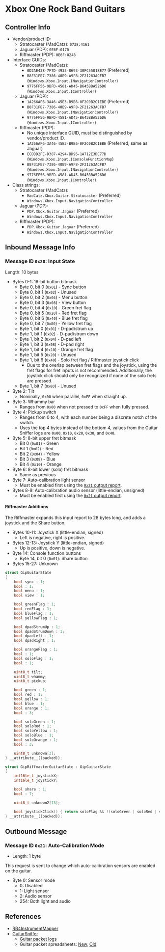 # Xbox One Rock Band Guitars

## Controller Info

- Vendor/product ID:
  - Stratocaster (MadCatz): `0738:4161`
  - Jaguar (PDP): `0E6F:0170`
  - Riffmaster (PDP): `0E6F:0248`
- Interface GUIDs:
  - Stratocaster (MadCatz):
    - `0D2AE438-7F7D-4933-8693-30FC55018E77` (Preferred)
    - `B8F31FE7-7386-40E9-A9F8-2F21263ACFB7` (`Windows.Xbox.Input.INavigationController`)
    - `9776FF56-9BFD-4581-AD45-B645BBA526D6` (`Windows.Xbox.Input.IController`)
  - Jaguar (PDP):
    - `1A266AF6-3A46-45E3-B9B6-0F2C0B2C1EBE` (Preferred)
    - `B8F31FE7-7386-40E9-A9F8-2F21263ACFB7` (`Windows.Xbox.Input.INavigationController`)
    - `9776FF56-9BFD-4581-AD45-B645BBA526D6` (`Windows.Xbox.Input.IController`)
  - Riffmaster (PDP):
    - No unique interface GUID, must be distinguished by vendor/product ID.
    - `1A266AF6-3A46-45E3-B9B6-0F2C0B2C1EBE` (Preferred; same as Jaguar)
    - `ECDDD2FE-D387-4294-BD96-1A712E3DC77D` (`Windows.Xbox.Input.IConsoleFunctionMap`)
    - `B8F31FE7-7386-40E9-A9F8-2F21263ACFB7` (`Windows.Xbox.Input.INavigationController`)
    - `9776FF56-9BFD-4581-AD45-B645BBA526D6` (`Windows.Xbox.Input.IController`)
- Class strings:
  - Stratocaster (MadCatz):
    - `MadCatz.Xbox.Guitar.Stratocaster` (Preferred)
    - `Windows.Xbox.Input.NavigationController`
  - Jaguar (PDP):
    - `PDP.Xbox.Guitar.Jaguar` (Preferred)
    - `Windows.Xbox.Input.NavigationController`
  - Riffmaster (PDP):
    - `PDP.Xbox.Guitar.Jaguar` (Preferred)
    - `Windows.Xbox.Input.NavigationController`

## Inbound Message Info

### Message ID `0x20`: Input State

Length: 10 bytes

- Bytes 0-1: 16-bit button bitmask
  - Byte 0, bit 0 (`0x01`) - Sync button
  - Byte 0, bit 1 (`0x02`) - Unused
  - Byte 0, bit 2 (`0x04`) - Menu button
  - Byte 0, bit 3 (`0x08`) - View button
  - Byte 0, bit 4 (`0x10`) - Green fret flag
  - Byte 0, bit 5 (`0x20`) - Red fret flag
  - Byte 0, bit 6 (`0x40`) - Blue fret flag
  - Byte 0, bit 7 (`0x80`) - Yellow fret flag
  - Byte 1, bit 0 (`0x01`) - D-pad/strum up
  - Byte 1, bit 1 (`0x02`) - D-pad/strum down
  - Byte 1, bit 2 (`0x04`) - D-pad left
  - Byte 1, bit 3 (`0x08`) - D-pad right
  - Byte 1, bit 4 (`0x10`) - Orange fret flag
  - Byte 1, bit 5 (`0x20`) - Unused
  - Byte 1, bit 6 (`0x40`) - Solo fret flag / Riffmaster joystick click
    - Due to the overlap between fret flags and the joystick, using the fret flags for fret inputs is not recommended. Additionally, the joystick click should only be recognized if none of the solo frets are pressed.
  - Byte 1, bit 7 (`0x80`) - Unused
- Byte 2: Tilt
  - Nominally, `0x00` when parallel, `0xFF` when straight up.
- Byte 3: Whammy bar
  - Ranges from `0x00` when not pressed to `0xFF` when fully pressed.
- Byte 4: Pickup switch
  - Ranges from 0 to 4, with each number being a discrete notch of the switch.
  - Uses the top 4 bytes instead of the bottom 4, values from the Guitar Sniffer logs are `0x00`, `0x10`, `0x20`, `0x30`, and `0x40`.
- Byte 5: 8-bit upper fret bitmask
  - Bit 0 (`0x01`) - Green
  - Bit 1 (`0x02`) - Red
  - Bit 2 (`0x04`) - Yellow
  - Bit 3 (`0x08`) - Blue
  - Bit 4 (`0x10`) - Orange
- Byte 6: 8-bit lower (solo) fret bitmask
  - Same as previous
- Byte 7: Auto-calibration light sensor
  - Must be enabled first using the [`0x21` output report](#message-id-0x21-auto-calibration-mode).
- Bytes 8-9: Auto-calibration audio sensor (little-endian, unsigned)
  - Must be enabled first using the [`0x21` output report](#message-id-0x21-auto-calibration-mode).

#### Riffmaster Additions

The Riffmaster expands this input report to 28 bytes long, and adds a joystick and the Share button.

- Bytes 10-11: Joystick X (little-endian, signed)
  - Left is negative, right is positive.
- Bytes 12-13: Joystick Y (little-endian, signed)
  - Up is positive, down is negative.
- Byte 14: Console function buttons
  - Byte 14, bit 0 (`0x01`): Share button
- Bytes 15-27: Unknown

```cpp
struct GipGuitarState
{
    bool sync : 1;
    bool : 1;
    bool menu : 1;
    bool view : 1;

    bool greenFlag : 1;
    bool redFlag : 1;
    bool blueFlag : 1;
    bool yellowFlag : 1;

    bool dpadStrumUp : 1;
    bool dpadStrumDown : 1;
    bool dpadLeft : 1;
    bool dpadRight : 1;

    bool orangeFlag : 1;
    bool : 1;
    bool soloFlag : 1;
    bool : 1;

    uint8_t tilt;
    uint8_t whammy;
    uint8_t pickup;

    bool green : 1;
    bool red : 1;
    bool yellow : 1;
    bool blue : 1;
    bool orange : 1;
    bool : 3;

    bool soloGreen : 1;
    bool soloRed : 1;
    bool soloYellow : 1;
    bool soloBlue : 1;
    bool soloOrange : 1;
    bool : 3;

    uint8_t unknown[3];
} __attribute__((packed));

struct GipRiffmasterGuitarState : GipGuitarState
{
    int16le_t joystickX;
    int16le_t joystickY;

    bool share : 1;
    bool : 7;

    uint8_t unknown2[13];

    bool joystickClick() { return soloFlag && !(soloGreen | soloRed | soloYellow | soloBlue | soloOrange); }
} __attribute__((packed));
```

## Outbound Message

### Message ID `0x21`: Auto-Calibration Mode

- Length: 1 byte

This request is sent to change which auto-calibration sensors are enabled on the guitar.

- Byte 0: Sensor mode
  - 0: Disabled
  - 1: Light sensor
  - 2: Audio sensor
  - 254: Both light and audio

## References

- [RB4InstrumentMapper](https://github.com/TheNathannator/RB4InstrumentMapper)
- [GuitarSniffer](https://github.com/artman41/guitarsniffer)
  - [Guitar packet logs](https://1drv.ms/f/s!AgQGk0OeTMLwhA-uDO9IQHEHqGhv)
  - Guitar packet spreadsheets: [New](https://docs.google.com/spreadsheets/d/1ITZUvRniGpfS_HV_rBpSwlDdGukc3GC1CeOe7SavQBo/edit?usp=sharing), [Old](https://1drv.ms/x/s!AgQGk0OeTMLwg3GBDXFUC3Erj4Wb)

